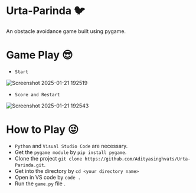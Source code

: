 # Urta-Parinda 🐦
An obstacle avoidance game built using pygame.

# Game Play 😎
- `Start`

![Screenshot 2025-01-21 192519](https://github.com/user-attachments/assets/79f93fb8-89c7-4c71-bb41-596dce96d663)

- `Score and Restart`
  
![Screenshot 2025-01-21 192543](https://github.com/user-attachments/assets/17529dbf-bd40-4e11-9436-ed6af826aaf9)

# How to Play 😜
- `Python` and `Visual Studio Code` are necessary.
- Get the `pygame module` by `pip install pygame`.
- Clone the project `git clone https://github.com/Adityasinghvats/Urta-Parinda.git`.
- Get into the directory by `cd <your directory name>`
- Open in VS code by `code .`
- Run the `game.py` file .